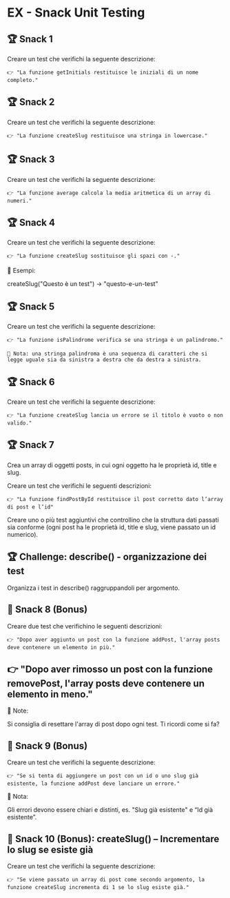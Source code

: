 # EX - Snack Unit Testing

## 🏆 Snack 1

Creare un test che verifichi la seguente descrizione:

`👉 "La funzione getInitials restituisce le iniziali di un nome completo."`

## 🏆 Snack 2

Creare un test che verifichi la seguente descrizione:

`👉 "La funzione createSlug restituisce una stringa in lowercase."`

## 🏆 Snack 3

Creare un test che verifichi la seguente descrizione:

`👉 "La funzione average calcola la media aritmetica di un array di numeri."`

## 🏆 Snack 4

Creare un test che verifichi la seguente descrizione:

`👉 "La funzione createSlug sostituisce gli spazi con -."`

📌 Esempi:

createSlug("Questo è un test") → "questo-e-un-test"

## 🏆 Snack 5

Creare un test che verifichi la seguente descrizione:

`👉 "La funzione isPalindrome verifica se una stringa è un palindromo."`

``📌 Nota: una stringa palindroma è una sequenza di caratteri che si legge uguale sia da sinistra a destra che da destra a sinistra.``

## 🏆 Snack 6

Creare un test che verifichi la seguente descrizione:

`👉 "La funzione createSlug lancia un errore se il titolo è vuoto o non valido."`

## 🏆 Snack 7

Crea un array di oggetti posts, in cui ogni oggetto ha le proprietà id, title e slug.

Creare un test che verifichi le seguenti descrizioni:

`👉 "La funzione findPostById restituisce il post corretto dato l’array di post e l’id"`

Creare uno o più test aggiuntivi che controllino che la struttura dati passati sia conforme (ogni post ha le proprietà id, title e slug, viene passato un id numerico).

## 🏆 Challenge: describe() - organizzazione dei test

Organizza i test in describe() raggruppandoli per argomento.

## 🎯 Snack 8 (Bonus)

Creare due test che verifichino le seguenti descrizioni:

`👉 "Dopo aver aggiunto un post con la funzione addPost, l'array posts deve contenere un elemento in più."`

## 👉 "Dopo aver rimosso un post con la funzione removePost, l'array posts deve contenere un elemento in meno."

📌 Note:

Si consiglia di resettare l'array di post dopo ogni test. Ti ricordi come si fa?

## 🎯 Snack 9 (Bonus)

Creare un test che verifichi la seguente descrizione:

`👉 "Se si tenta di aggiungere un post con un id o uno slug già esistente, la funzione addPost deve lanciare un errore."`

📌 Nota:

Gli errori devono essere chiari e distinti, es. "Slug già esistente" e “Id già esistente”.

## 🎯 Snack 10 (Bonus): createSlug() – Incrementare lo slug se esiste già

Creare un test che verifichi la seguente descrizione:

`👉 "Se viene passato un array di post come secondo argomento, la funzione createSlug incrementa di 1 se lo slug esiste già."`